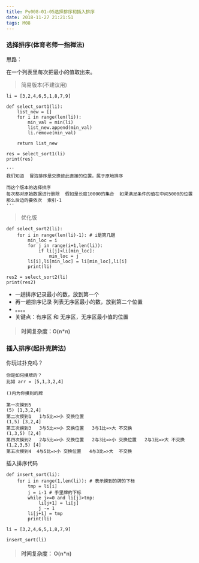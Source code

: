 ```yaml
---
title: Py008-01-05选择排序和插入排序
date: 2018-11-27 21:21:51
tags: M08
---
```


### 选择排序(体育老师一指禅法)

思路：

在一个列表里每次把最小的值取出来。

> 简易版本(不建议用)

```
li = [3,2,4,6,5,1,8,7,9]

def select_sort1(li):
    list_new = []
    for i in range(len(li)):
        min_val = min(li)
        list_new.append(min_val)
        li.remove(min_val)

    return list_new

res = select_sort1(li)
print(res)

'''
我们知道  冒泡排序是交换彼此直接的位置，属于原地排序

而这个版本的选择排序  
每次都对原始数据进行删除  假如是长度10000的集合  如果满足条件的值在中间5000的位置  那么后边的要依次  索引-1
'''
```

> 优化版

```
def select_sort2(li):
    for i in range(len(li)-1): # i是第几趟
        min_loc = i
        for j in range(i+1,len(li)):
            if li[j]<li[min_loc]:
                min_loc = j
        li[i],li[min_loc] = li[min_loc],li[i]
        print(li)

res2 = select_sort2(li)
print(res2)

```

- 一趟排序记录最小的数，放到第一个
- 再一趟排序记录 列表无序区最小的数，放到第二个位置
- 。。。。
- 关键点：有序区 和 无序区，无序区最小值的位置

> #### 时间复杂度：O(n*n)


### 插入排序(起扑克牌法)

你玩过扑克吗？

```
你是如何摸牌的？
比如 arr = [5,1,3,2,4]

()内为你摸到的牌

第一次摸到5 
(5) [1,3,2,4]
第二次摸到1   1与5比=>小 交换位置
(1,5) [3,2,4]
第三次摸到3   3与5比=>小 交换位置   3与1比=>大 不交换
(1,3,5) [2,4]
第四次摸到2   2与5比=>小 交换位置   2与3比=>小 交换位置   2与1比=>大 不交换
(1,2,3,5) [4]
第五次摸到4  4与5比=>小 交换位置   4与3比=>大  不交换    
```

插入排序代码


```
def insert_sort(li):
    for i in range(1,len(li)): # 表示摸到的牌的下标
        tmp = li[i]
        j = i-1 # 手里牌的下标
        while j>=0 and li[j]>tmp:
            li[j+1] = li[j]
            j -= 1
        li[j+1] = tmp
        print(li)

li = [3,2,4,6,5,1,8,7,9]

insert_sort(li)
```

> #### 时间复杂度： O(n*n)
